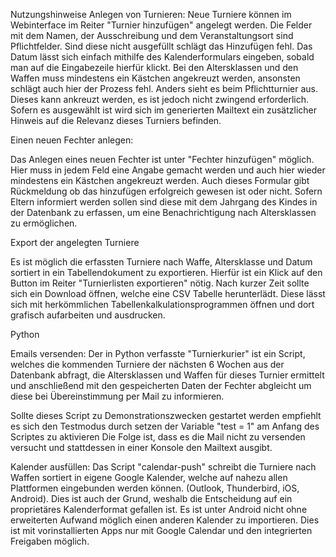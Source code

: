Nutzungshinweise
Anlegen von Turnieren:
Neue Turniere können im Webinterface im Reiter "Turnier hinzufügen" angelegt 
werden.
Die Felder mit dem Namen, der Ausschreibung und dem Veranstaltungsort sind 
Pflichtfelder. Sind diese nicht ausgefüllt schlägt das Hinzufügen fehl. Das 
Datum lässt sich einfach mithilfe des Kalenderformulars eingeben, sobald man auf 
die Eingabezeile hierfür klickt.
Bei den Altersklassen und den Waffen muss mindestens ein Kästchen angekreuzt 
werden, ansonsten schlägt auch hier der Prozess fehl. Anders sieht es beim 
Pflichtturnier aus. Dieses kann ankreuzt werden, es ist jedoch nicht zwingend 
erforderlich. Sofern es ausgewählt ist wird sich im generierten Mailtext ein 
zusätzlicher Hinweis auf die Relevanz dieses Turniers befinden.


Einen neuen Fechter anlegen:

Das Anlegen eines neuen Fechter ist unter "Fechter hinzufügen" möglich.
Hier muss in jedem Feld eine Angabe gemacht werden und auch hier wieder 
mindestens ein Kästchen angekreuzt werden. Auch dieses Formular gibt Rückmeldung
ob das hinzufügen erfolgreich gewesen ist oder nicht. Sofern Eltern informiert 
werden sollen sind diese mit dem Jahrgang des Kindes in der Datenbank zu 
erfassen, um eine Benachrichtigung nach Altersklassen zu ermöglichen.


Export der angelegten Turniere

Es ist möglich die erfassten Turniere nach Waffe, Altersklasse und Datum 
sortiert in ein Tabellendokument zu exportieren. Hierfür ist ein Klick auf den 
Button im Reiter "Turnierlisten exportieren" nötig. Nach kurzer Zeit sollte 
sich ein Download öffnen, welche eine CSV Tabelle herunterlädt. Diese lässt sich
mit herkömmlichen Tabellenkalkulationsprogrammen öffnen und dort grafisch 
aufarbeiten und ausdrucken.


Python

Emails versenden:
Der in Python verfasste "Turnierkurier" ist ein Script, welches die kommenden 
Turniere der nächsten 6 Wochen aus der Datenbank abfragt, die Altersklassen und 
Waffen für dieses Turnier ermittelt und anschließend mit den gespeicherten Daten
der Fechter abgleicht um diese bei Übereinstimmung per Mail zu informieren.

Sollte dieses Script zu Demonstrationszwecken gestartet werden empfiehlt es sich
den Testmodus durch setzen der Variable "test = 1" am Anfang des Scriptes zu 
aktivieren
Die Folge ist, dass es die Mail nicht zu versenden versucht und stattdessen in 
einer Konsole den Mailtext ausgibt.


Kalender ausfüllen:
Das Script "calendar-push" schreibt die Turniere nach Waffen sortiert in eigene 
Google Kalender, welche auf nahezu allen Plattformen eingebunden werden können.
(Outlook, Thunderbird, iOS, Android). Dies ist auch der Grund, weshalb die 
Entscheidung auf ein proprietäres Kalenderformat gefallen ist. 
Es ist unter Android nicht ohne erweiterten Aufwand möglich einen anderen 
Kalender zu importieren. Dies ist mit vorinstallierten Apps nur mit Google 
Calendar und den integrierten Freigaben möglich.

